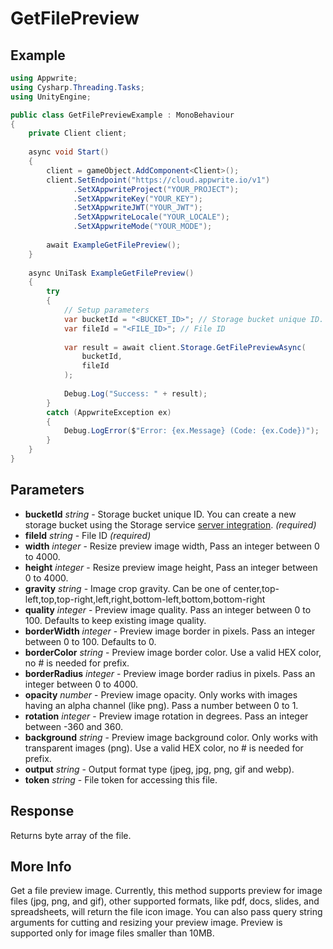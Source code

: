 # GetFilePreview

## Example

```csharp
using Appwrite;
using Cysharp.Threading.Tasks;
using UnityEngine;

public class GetFilePreviewExample : MonoBehaviour
{
    private Client client;
    
    async void Start()
    {
        client = gameObject.AddComponent<Client>();
        client.SetEndpoint("https://cloud.appwrite.io/v1")
              .SetXAppwriteProject("YOUR_PROJECT");
              .SetXAppwriteKey("YOUR_KEY");
              .SetXAppwriteJWT("YOUR_JWT");
              .SetXAppwriteLocale("YOUR_LOCALE");
              .SetXAppwriteMode("YOUR_MODE");
        
        await ExampleGetFilePreview();
    }
    
    async UniTask ExampleGetFilePreview()
    {
        try
        {
            // Setup parameters
            var bucketId = "<BUCKET_ID>"; // Storage bucket unique ID. You can create a new storage bucket using the Storage service [server integration](https://appwrite.io/docs/server/storage#createBucket).
            var fileId = "<FILE_ID>"; // File ID
            
            var result = await client.Storage.GetFilePreviewAsync(
                bucketId,
                fileId
            );
            
            Debug.Log("Success: " + result);
        }
        catch (AppwriteException ex)
        {
            Debug.LogError($"Error: {ex.Message} (Code: {ex.Code})");
        }
    }
}
```

## Parameters

- **bucketId** *string* - Storage bucket unique ID. You can create a new storage bucket using the Storage service [server integration](https://appwrite.io/docs/server/storage#createBucket). *(required)*
- **fileId** *string* - File ID *(required)*
- **width** *integer* - Resize preview image width, Pass an integer between 0 to 4000.
- **height** *integer* - Resize preview image height, Pass an integer between 0 to 4000.
- **gravity** *string* - Image crop gravity. Can be one of center,top-left,top,top-right,left,right,bottom-left,bottom,bottom-right
- **quality** *integer* - Preview image quality. Pass an integer between 0 to 100. Defaults to keep existing image quality.
- **borderWidth** *integer* - Preview image border in pixels. Pass an integer between 0 to 100. Defaults to 0.
- **borderColor** *string* - Preview image border color. Use a valid HEX color, no # is needed for prefix.
- **borderRadius** *integer* - Preview image border radius in pixels. Pass an integer between 0 to 4000.
- **opacity** *number* - Preview image opacity. Only works with images having an alpha channel (like png). Pass a number between 0 to 1.
- **rotation** *integer* - Preview image rotation in degrees. Pass an integer between -360 and 360.
- **background** *string* - Preview image background color. Only works with transparent images (png). Use a valid HEX color, no # is needed for prefix.
- **output** *string* - Output format type (jpeg, jpg, png, gif and webp).
- **token** *string* - File token for accessing this file.

## Response

Returns byte array of the file.
## More Info

Get a file preview image. Currently, this method supports preview for image files (jpg, png, and gif), other supported formats, like pdf, docs, slides, and spreadsheets, will return the file icon image. You can also pass query string arguments for cutting and resizing your preview image. Preview is supported only for image files smaller than 10MB.
